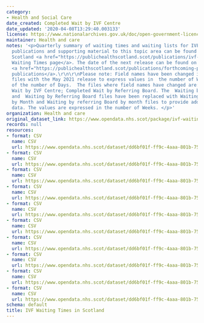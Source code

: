 ```yaml
---
category:
- Health and Social Care
date_created: Completed Wait by IVF Centre
date_updated: '2020-04-08T13:29:40.003133'
license: https://www.nationalarchives.gov.uk/doc/open-government-licence/version/3/
maintainer: Health and care
notes: '<p>Quarterly summary of waiting times and waiting lists for IVF in Scotland.\r\n\r\nAll
  publications and supporting material to this topic area can be found on the PHS
  Scotland <a href="https://publichealthscotland.scot/publications/ivf-waiting-times-in-scotland/">IVF
  Waiting Times page</a>. The date of the next release can be found on our list of
  <a href="https://publichealthscotland.scot/publications/forthcoming-publications/">forthcoming
  publications</a>.\r\n\r\nPlease note: Field names have been changed in the quarterly
  files with the May 2021 release to express values in  the number of Weeks instead
  of the number of Days.  The files where field names have changed are: Completed
  Wait by IVF Centre; Completed Wait by Referring Board. The  Waiting by IVF Centre
  and  Waiting by Referring Board files have been replaced with Waiting by IVF Centre
  by Month and Waiting by referring Board by month files to provide additional monthly
  data. The values are expressed in the number of Weeks. </p>'
organization: Health and care
original_dataset_link: https://www.opendata.nhs.scot/package/ivf-waiting-times-in-scotland
records: null
resources:
- format: CSV
  name: CSV
  url: https://www.opendata.nhs.scot/dataset/dd6bf01f-ff9c-4aaa-801b-75d1a933ecb1/resource/c0ab7f62-0ad1-4890-8a15-0346143a1b06/download/completed-wait-by-ivf-centre-quarter.csv
- format: CSV
  name: CSV
  url: https://www.opendata.nhs.scot/dataset/dd6bf01f-ff9c-4aaa-801b-75d1a933ecb1/resource/f40db799-158e-427e-89f5-3f7887c14971/download/completed-wait-by-referring-board-quarter.csv
- format: CSV
  name: CSV
  url: https://www.opendata.nhs.scot/dataset/dd6bf01f-ff9c-4aaa-801b-75d1a933ecb1/resource/a4c56e8e-5dbd-481b-8cee-808d06f2bf18/download/referrals-by-ivf-centre-quarter.csv
- format: CSV
  name: CSV
  url: https://www.opendata.nhs.scot/dataset/dd6bf01f-ff9c-4aaa-801b-75d1a933ecb1/resource/dc378b1b-34c7-43a5-a05f-a478f73f48bd/download/referrals-by-referring-board-quarter.csv
- format: CSV
  name: CSV
  url: https://www.opendata.nhs.scot/dataset/dd6bf01f-ff9c-4aaa-801b-75d1a933ecb1/resource/2cf6c335-dc7c-4773-b317-cf72293917c4/download/waiting-by-ivf-centre-month.csv
- format: CSV
  name: CSV
  url: https://www.opendata.nhs.scot/dataset/dd6bf01f-ff9c-4aaa-801b-75d1a933ecb1/resource/c9f6ee36-0cda-410a-95a5-3d6677b651b2/download/waiting-by-referring-board-month.csv
- format: CSV
  name: CSV
  url: https://www.opendata.nhs.scot/dataset/dd6bf01f-ff9c-4aaa-801b-75d1a933ecb1/resource/050d560d-7903-4ea6-8599-2e4bfef0136c/download/completed-wait-by-ivf-centre-month.csv
- format: CSV
  name: CSV
  url: https://www.opendata.nhs.scot/dataset/dd6bf01f-ff9c-4aaa-801b-75d1a933ecb1/resource/0f323c1f-8a5f-4c79-97b4-0b9408a06dae/download/completed-wait-by-referring-board-month.csv
- format: CSV
  name: CSV
  url: https://www.opendata.nhs.scot/dataset/dd6bf01f-ff9c-4aaa-801b-75d1a933ecb1/resource/ebf8558c-c729-4a72-bd12-033f1010c362/download/referrals-by-ivf-centre-month.csv
- format: CSV
  name: CSV
  url: https://www.opendata.nhs.scot/dataset/dd6bf01f-ff9c-4aaa-801b-75d1a933ecb1/resource/a67bbfc4-a843-42e9-9830-dc7392c915a3/download/referrals-by-referring-board-month.csv
schema: default
title: IVF Waiting Times in Scotland
---
```

